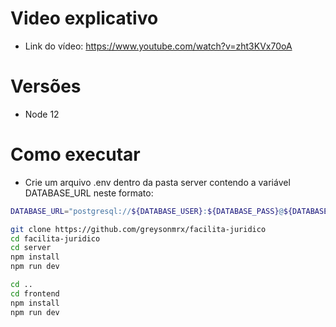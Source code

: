 # Video explicativo

- Link do vídeo: https://www.youtube.com/watch?v=zht3KVx70oA

# Versões

- Node 12

# Como executar

- Crie um arquivo .env dentro da pasta server contendo a variável DATABASE_URL neste formato:

```bash
DATABASE_URL="postgresql://${DATABASE_USER}:${DATABASE_PASS}@${DATABASE_HOST}:${DATABASE_PORT}/${DATABASE_NAME}"
```

```bash
git clone https://github.com/greysonmrx/facilita-juridico
cd facilita-juridico
cd server
npm install
npm run dev

cd ..
cd frontend
npm install
npm run dev
```
